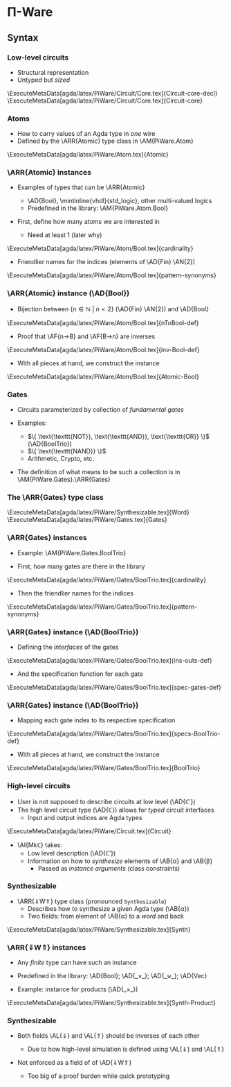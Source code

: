 Π-Ware
======

Syntax
------

### Low-level circuits ###

  * Structural representation
  * Untyped but _sized_

  \ExecuteMetaData[agda/latex/PiWare/Circuit/Core.tex]{Circuit-core-decl}
  \ExecuteMetaData[agda/latex/PiWare/Circuit/Core.tex]{Circuit-core}

### Atoms ###

  * How to carry values of an Agda type in _one_ wire
  * Defined by the \ARR{Atomic} type class in \AM{PiWare.Atom}

  \ExecuteMetaData[agda/latex/PiWare/Atom.tex]{Atomic}

### \ARR{Atomic} instances ###

  * Examples of types that can be \ARR{Atomic}
      + \AD{Bool}, \mintinline{vhdl}{std_logic}, other multi-valued logics
      + Predefined in the library: \AM{PiWare.Atom.Bool}

  * First, define how many atoms we are interested in
      + Need at least 1 (later why)

  \ExecuteMetaData[agda/latex/PiWare/Atom/Bool.tex]{cardinality}

  * Friendlier names for the indices (elements of \AD{Fin} \AN{2})

  \ExecuteMetaData[agda/latex/PiWare/Atom/Bool.tex]{pattern-synonyms}

### \ARR{Atomic} instance (\AD{Bool}) ###

  * Bijection between $\{ n ∈ ℕ ~|~ n < 2 \}$ (\AD{Fin} \AN{2}) and \AD{Bool}

  \ExecuteMetaData[agda/latex/PiWare/Atom/Bool.tex]{nToBool-def}

  * Proof that \AF{n→B} and \AF{B→n} are inverses

  \ExecuteMetaData[agda/latex/PiWare/Atom/Bool.tex]{inv-Bool-def}

  * With all pieces at hand, we construct the instance

  \ExecuteMetaData[agda/latex/PiWare/Atom/Bool.tex]{Atomic-Bool}

### Gates ###

  * Circuits parameterized by collection of _fundamental gates_

  * Examples:
      + $\{ \text{\texttt{NOT}}, \text{\texttt{AND}}, \text{\texttt{OR}} \}$ (\AD{BoolTrio})
      + $\{ \text{\texttt{NAND}} \}$
      + Arithmetic, Crypto, etc.

  * The definition of what means to be such a collection is in \AM{PiWare.Gates}.\ARR{Gates}

### The \ARR{Gates} type class ###

  \ExecuteMetaData[agda/latex/PiWare/Synthesizable.tex]{Word}
  \ExecuteMetaData[agda/latex/PiWare/Gates.tex]{Gates}

### \ARR{Gates} instances ###

  * Example: \AM{PiWare.Gates.BoolTrio}

  * First, how many gates are there in the library

  \ExecuteMetaData[agda/latex/PiWare/Gates/BoolTrio.tex]{cardinality}

  * Then the friendlier names for the indices

  \ExecuteMetaData[agda/latex/PiWare/Gates/BoolTrio.tex]{pattern-synonyms}

### \ARR{Gates} instance (\AD{BoolTrio}) ###

  * Defining the _interfaces_ of the gates

  \ExecuteMetaData[agda/latex/PiWare/Gates/BoolTrio.tex]{ins-outs-def}

  * And the specification function for each gate

  \ExecuteMetaData[agda/latex/PiWare/Gates/BoolTrio.tex]{spec-gates-def}

### \ARR{Gates} instance (\AD{BoolTrio}) ###

  * Mapping each gate index to its respective specification

  \ExecuteMetaData[agda/latex/PiWare/Gates/BoolTrio.tex]{specs-BoolTrio-def}

  * With all pieces at hand, we construct the instance

\ExecuteMetaData[agda/latex/PiWare/Gates/BoolTrio.tex]{BoolTrio}

### High-level circuits ###

  * User is not supposed to describe circuits at low level (\AD{ℂ′})
  * The high level circuit type (\AD{ℂ}) allows for _typed_ circuit interfaces
      + Input and output indices are Agda types

  \ExecuteMetaData[agda/latex/PiWare/Circuit.tex]{Circuit}

  * \AI{Mkℂ} takes:
      + Low level description (\AD{ℂ′})
      + Information on how to _synthesize_ elements of \AB{α} and \AB{β}
          - Passed as _instance arguments_ (class constraints)

### Synthesizable ###

  * \ARR{⇓W⇑} type class (pronounced `Synthesizable`)
      + Describes how to synthesize a given Agda type (\AB{α})
      + Two fields: from element of \AB{α} to a _word_ and back

  \ExecuteMetaData[agda/latex/PiWare/Synthesizable.tex]{Synth}

### \ARR{⇓W⇑} instances ###

  * Any _finite_ type can have such an instance
  * Predefined in the library: \AD{Bool}; \AD{\_×\_}; \AD{\_⊎\_}; \AD{Vec}

  * Example: instance for products (\AD{\_×\_})

  \ExecuteMetaData[agda/latex/PiWare/Synthesizable.tex]{Synth-Product}

### Synthesizable ###

  * Both fields \AL{⇓} and \AL{⇑} should be inverses of each other
      + Due to how high-level simulation is defined using \AL{⇓} and \AL{⇑}

  * Not enforced as a field of of \AD{⇓W⇑}
      + Too big of a proof burden while quick prototyping

